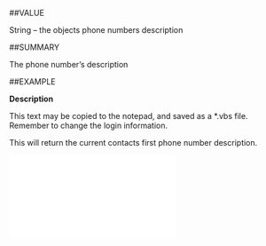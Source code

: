 
##VALUE

String – the objects phone numbers description


##SUMMARY

The phone number’s description


##EXAMPLE

**Description**


This text may be copied to the notepad, and saved as a *.vbs file. Remember to change the login information.


This will return the current contacts first phone number description.


![](..\..\Examples\vbs\SOPhone.Description.vbs.txt)

